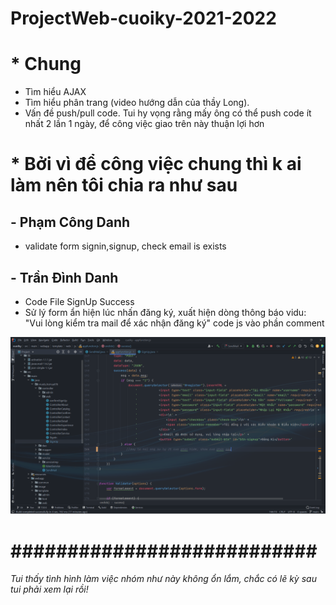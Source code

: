 # ProjectWeb-cuoiky-2021-2022

<h1>* Chung</h1>

- Tìm hiểu AJAX
- Tìm hiểu phân trang (video hướng dẫn của thầy Long).
- Vấn đề push/pull code. Tui hy vọng rằng mấy ông có thể push code ít nhất 2 lần 1 ngày, để công việc giao trên này thuận lợi hơn


<h1>* Bởi vì để công việc chung thì k ai làm nên tôi chia ra như sau</h1>
<h2> - Phạm Công Danh</h2>


- validate form signin,signup, check email is exists 

<h2> - Trần Đình Danh</h2>

- Code File SignUp Success
- Sử lý form ẩn hiện lúc nhấn đăng ký, xuất hiện dòng thông báo vidu: "Vui lòng kiểm tra mail để xác nhận đăng ký" code js vào phần comment

![img.png](img.png)

<h1>###########################</h1>

<i>Tui thấy tình hình làm việc nhóm như này không ổn lắm, chắc có lẽ kỳ sau tui phải xem lại rồi!</i>